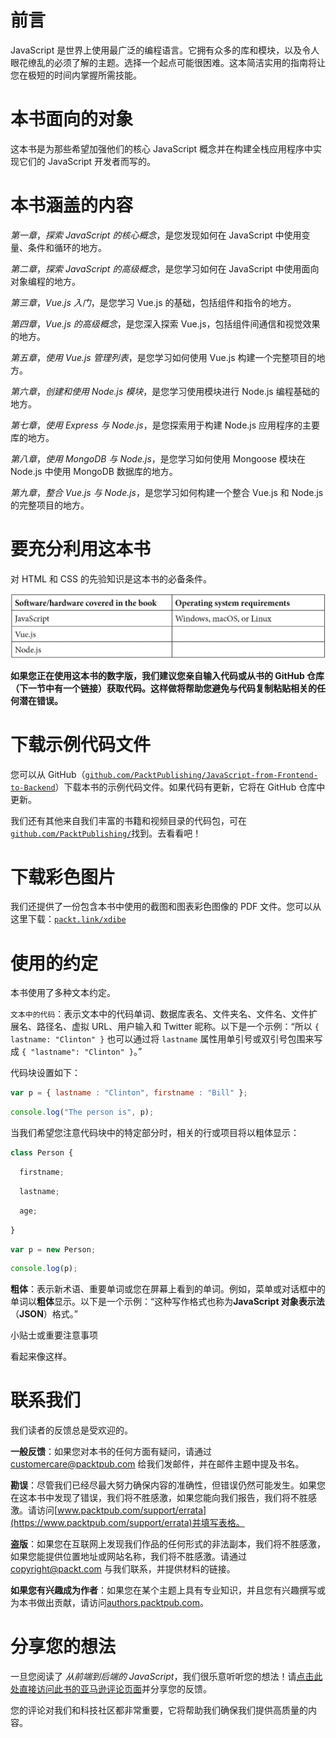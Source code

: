 # 前言

JavaScript 是世界上使用最广泛的编程语言。它拥有众多的库和模块，以及令人眼花缭乱的必须了解的主题。选择一个起点可能很困难。这本简洁实用的指南将让您在极短的时间内掌握所需技能。

# 本书面向的对象

这本书是为那些希望加强他们的核心 JavaScript 概念并在构建全栈应用程序中实现它们的 JavaScript 开发者而写的。

# 本书涵盖的内容

*第一章*，*探索 JavaScript 的核心概念*，是您发现如何在 JavaScript 中使用变量、条件和循环的地方。

*第二章*，*探索 JavaScript 的高级概念*，是您学习如何在 JavaScript 中使用面向对象编程的地方。

*第三章*，*Vue.js 入门*，是您学习 Vue.js 的基础，包括组件和指令的地方。

*第四章*，*Vue.js 的高级概念*，是您深入探索 Vue.js，包括组件间通信和视觉效果的地方。

*第五章*，*使用 Vue.js 管理列表*，是您学习如何使用 Vue.js 构建一个完整项目的地方。

*第六章*，*创建和使用 Node.js 模块*，是您学习使用模块进行 Node.js 编程基础的地方。

*第七章*，*使用 Express 与 Node.js*，是您探索用于构建 Node.js 应用程序的主要库的地方。

*第八章*，*使用 MongoDB 与 Node.js*，是您学习如何使用 Mongoose 模块在 Node.js 中使用 MongoDB 数据库的地方。

*第九章*，*整合 Vue.js 与 Node.js*，是您学习如何构建一个整合 Vue.js 和 Node.js 的完整项目的地方。

# 要充分利用这本书

对 HTML 和 CSS 的先验知识是这本书的必备条件。

![](img/B17416_Preface_Table.jpg)

**如果您正在使用这本书的数字版，我们建议您亲自输入代码或从书的 GitHub 仓库（下一节中有一个链接）获取代码。这样做将帮助您避免与代码复制粘贴相关的任何潜在错误。**

# 下载示例代码文件

您可以从 GitHub（[`github.com/PacktPublishing/JavaScript-from-Frontend-to-Backend`](https://github.com/PacktPublishing/JavaScript-from-Frontend-to-Backend)）下载本书的示例代码文件。如果代码有更新，它将在 GitHub 仓库中更新。

我们还有其他来自我们丰富的书籍和视频目录的代码包，可在[`github.com/PacktPublishing/`](https://github.com/PacktPublishing/)找到。去看看吧！

# 下载彩色图片

我们还提供了一份包含本书中使用的截图和图表彩色图像的 PDF 文件。您可以从这里下载：[`packt.link/xdibe`](https://packt.link/xdibe)

# 使用的约定

本书使用了多种文本约定。

`文本中的代码`：表示文本中的代码单词、数据库表名、文件夹名、文件名、文件扩展名、路径名、虚拟 URL、用户输入和 Twitter 昵称。以下是一个示例：“所以 `{ lastname: "Clinton" }` 也可以通过将 `lastname` 属性用单引号或双引号包围来写成 `{ "lastname": "Clinton" }`。”

代码块设置如下：

```js
var p = { lastname : "Clinton", firstname : "Bill" };
```

```js
console.log("The person is", p);
```

当我们希望您注意代码块中的特定部分时，相关的行或项目将以粗体显示：

```js
class Person {
```

```js
  firstname;
```

```js
  lastname;
```

```js
  age;
```

```js
}
```

```js
var p = new Person;
```

```js
console.log(p);
```

**粗体**：表示新术语、重要单词或您在屏幕上看到的单词。例如，菜单或对话框中的单词以**粗体**显示。以下是一个示例：“这种写作格式也称为**JavaScript 对象表示法**（**JSON**）格式。”

小贴士或重要注意事项

看起来像这样。

# 联系我们

我们读者的反馈总是受欢迎的。

**一般反馈**：如果您对本书的任何方面有疑问，请通过 customercare@packtpub.com 给我们发邮件，并在邮件主题中提及书名。

**勘误**：尽管我们已经尽最大努力确保内容的准确性，但错误仍然可能发生。如果您在这本书中发现了错误，我们将不胜感激，如果您能向我们报告，我们将不胜感激。请访问[www.packtpub.com/support/errata](https://www.packtpub.com/support/errata)并填写表格。

**盗版**：如果您在互联网上发现我们作品的任何形式的非法副本，我们将不胜感激，如果您能提供位置地址或网站名称，我们将不胜感激。请通过 copyright@packt.com 与我们联系，并提供材料的链接。

**如果您有兴趣成为作者**：如果您在某个主题上具有专业知识，并且您有兴趣撰写或为本书做出贡献，请访问[authors.packtpub.com](https://authors.packtpub.com)。

# 分享您的想法

一旦您阅读了 *从前端到后端的 JavaScript*，我们很乐意听听您的想法！请[点击此处直接访问此书的亚马逊评论页面](https://packt.link/r/1801070318)并分享您的反馈。

您的评论对我们和科技社区都非常重要，它将帮助我们确保我们提供高质量的内容。
